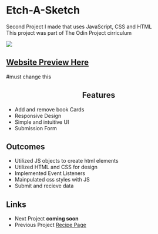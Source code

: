 <h1>Etch-A-Sketch</h1>
<p>Second Project I made that uses JavaScript, CSS and HTML<br>This project was part of The Odin Project cirriculum</p>

<img src='./Library-Screenshot.png'>

<h2><a href="https://taztheprogrammer.github.io/Etch-a-Sketch/">Website Preview Here</a></h2>
#must change this

<h2 style="text-align: center">Features</h2>
<ul>
  <li>Add and remove book Cards</li>
  <li>Responsive Design</li>
  <li>Simple and intuitive UI</li>
  <li>Submission Form</li>
</ul>
<h2>Outcomes</h2>
<ul>
  <li>Utilized JS objects to create html elements</li>
  <li>Utilized HTML and CSS for design</li>
  <li>Implemented Event Listeners</li>
  <li>Mainpulated css styles with JS</li>
  <li>Submit and recieve data</li>
</ul>
<h2>Links</h2>
<ul>
  <li>Next Project <b>coming soon</b></li>
  <li>Previous Project <a href="https://github.com/taztheprogrammer/Etch-a-Sketch">Recipe Page</a></li>
</ul>
